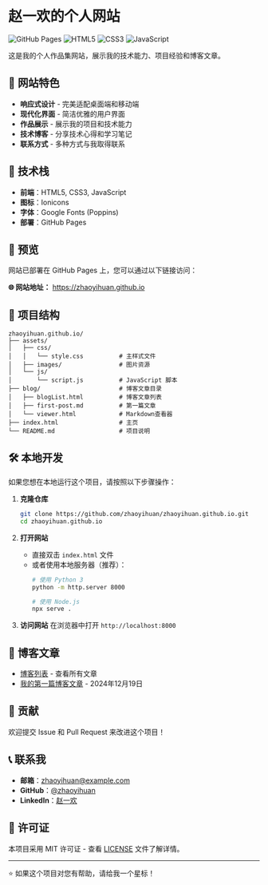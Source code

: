 # 赵一欢的个人网站

![GitHub Pages](https://img.shields.io/badge/GitHub%20Pages-在线-brightgreen)
![HTML5](https://img.shields.io/badge/HTML5-标准-orange)
![CSS3](https://img.shields.io/badge/CSS3-样式-blue)
![JavaScript](https://img.shields.io/badge/JavaScript-交互-yellow)

这是我的个人作品集网站，展示我的技术能力、项目经验和博客文章。

## 🌟 网站特色

- **响应式设计** - 完美适配桌面端和移动端
- **现代化界面** - 简洁优雅的用户界面
- **作品展示** - 展示我的项目和技术能力
- **技术博客** - 分享技术心得和学习笔记
- **联系方式** - 多种方式与我取得联系

## 🚀 技术栈

- **前端**：HTML5, CSS3, JavaScript
- **图标**：Ionicons
- **字体**：Google Fonts (Poppins)
- **部署**：GitHub Pages

## 📱 预览

网站已部署在 GitHub Pages 上，您可以通过以下链接访问：

**🌐 网站地址：** https://zhaoyihuan.github.io

## 📁 项目结构

```
zhaoyihuan.github.io/
├── assets/
│   ├── css/
│   │   └── style.css          # 主样式文件
│   ├── images/                # 图片资源
│   └── js/
│       └── script.js          # JavaScript 脚本
├── blog/                      # 博客文章目录
│   ├── blogList.html          # 博客文章列表
│   ├── first-post.md          # 第一篇文章
│   └── viewer.html            # Markdown查看器
├── index.html                 # 主页
└── README.md                  # 项目说明
```

## 🛠️ 本地开发

如果您想在本地运行这个项目，请按照以下步骤操作：

1. **克隆仓库**
   ```bash
   git clone https://github.com/zhaoyihuan/zhaoyihuan.github.io.git
   cd zhaoyihuan.github.io
   ```

2. **打开网站**
   - 直接双击 `index.html` 文件
   - 或者使用本地服务器（推荐）：
     ```bash
     # 使用 Python 3
     python -m http.server 8000
     
     # 使用 Node.js
     npx serve .
     ```

3. **访问网站**
   在浏览器中打开 `http://localhost:8000`

## 📝 博客文章

- [博客列表](./blog/blogList.html) - 查看所有文章
- [我的第一篇博客文章](./blog/viewer.html?file=first-post.md) - 2024年12月19日

## 🤝 贡献

欢迎提交 Issue 和 Pull Request 来改进这个项目！

## 📞 联系我

- **邮箱**：zhaoyihuan@example.com
- **GitHub**：[@zhaoyihuan](https://github.com/zhaoyihuan)
- **LinkedIn**：[赵一欢](https://www.linkedin.com/in/zhaoyihuan)

## 📄 许可证

本项目采用 MIT 许可证 - 查看 [LICENSE](LICENSE) 文件了解详情。

---

⭐ 如果这个项目对您有帮助，请给我一个星标！
